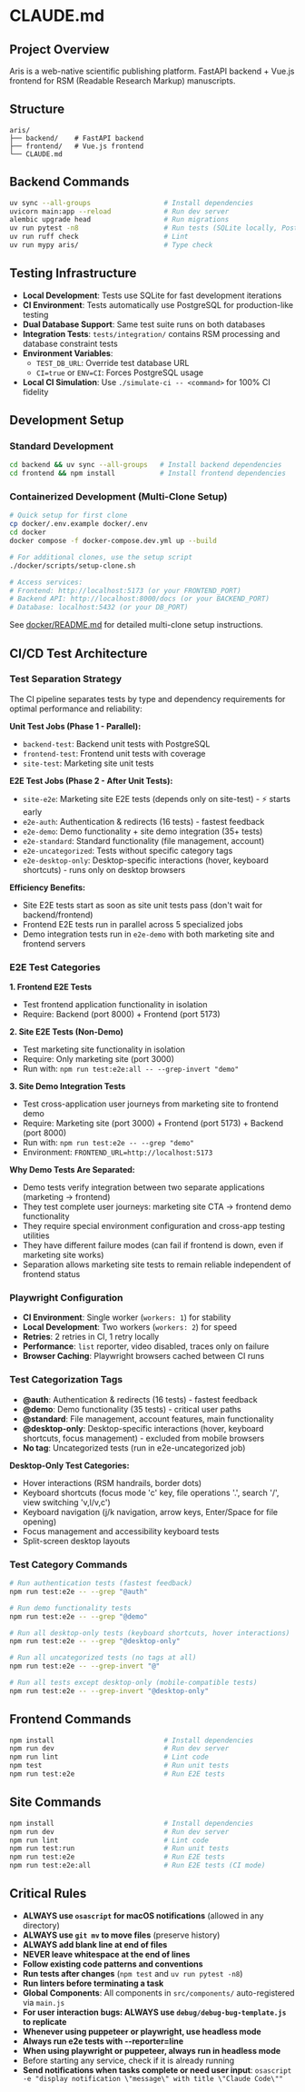 # CLAUDE.md

## Project Overview
Aris is a web-native scientific publishing platform. FastAPI backend + Vue.js frontend
for RSM (Readable Research Markup) manuscripts.

## Structure
```
aris/
├── backend/    # FastAPI backend
├── frontend/   # Vue.js frontend
└── CLAUDE.md
```

## Backend Commands
```bash
uv sync --all-groups                  # Install dependencies
uvicorn main:app --reload             # Run dev server
alembic upgrade head                  # Run migrations
uv run pytest -n8                     # Run tests (SQLite locally, PostgreSQL in CI)
uv run ruff check                     # Lint
uv run mypy aris/                     # Type check
```

## Testing Infrastructure
- **Local Development**: Tests use SQLite for fast development iterations
- **CI Environment**: Tests automatically use PostgreSQL for production-like testing
- **Dual Database Support**: Same test suite runs on both databases
- **Integration Tests**: `tests/integration/` contains RSM processing and database constraint tests
- **Environment Variables**: 
  - `TEST_DB_URL`: Override test database URL
  - `CI=true` or `ENV=CI`: Forces PostgreSQL usage
- **Local CI Simulation**: Use `./simulate-ci -- <command>` for 100% CI fidelity

## Development Setup

### Standard Development
```bash
cd backend && uv sync --all-groups   # Install backend dependencies
cd frontend && npm install           # Install frontend dependencies
```

### Containerized Development (Multi-Clone Setup)
```bash
# Quick setup for first clone
cp docker/.env.example docker/.env
cd docker
docker compose -f docker-compose.dev.yml up --build

# For additional clones, use the setup script
./docker/scripts/setup-clone.sh

# Access services:
# Frontend: http://localhost:5173 (or your FRONTEND_PORT)
# Backend API: http://localhost:8000/docs (or your BACKEND_PORT)
# Database: localhost:5432 (or your DB_PORT)
```

See [docker/README.md](docker/README.md) for detailed multi-clone setup instructions.

## CI/CD Test Architecture

### Test Separation Strategy
The CI pipeline separates tests by type and dependency requirements for optimal performance and reliability:

**Unit Test Jobs (Phase 1 - Parallel):**
- `backend-test`: Backend unit tests with PostgreSQL
- `frontend-test`: Frontend unit tests with coverage
- `site-test`: Marketing site unit tests

**E2E Test Jobs (Phase 2 - After Unit Tests):**
- `site-e2e`: Marketing site E2E tests (depends only on site-test) - ⚡ starts early
- `e2e-auth`: Authentication & redirects (16 tests) - fastest feedback
- `e2e-demo`: Demo functionality + site demo integration (35+ tests)
- `e2e-standard`: Standard functionality (file management, account) 
- `e2e-uncategorized`: Tests without specific category tags
- `e2e-desktop-only`: Desktop-specific interactions (hover, keyboard shortcuts) - runs only on desktop browsers

**Efficiency Benefits:**
- Site E2E tests start as soon as site unit tests pass (don't wait for backend/frontend)
- Frontend E2E tests run in parallel across 5 specialized jobs
- Demo integration tests run in `e2e-demo` with both marketing site and frontend servers

### E2E Test Categories

**1. Frontend E2E Tests**
- Test frontend application functionality in isolation
- Require: Backend (port 8000) + Frontend (port 5173)

**2. Site E2E Tests (Non-Demo)**
- Test marketing site functionality in isolation  
- Require: Only marketing site (port 3000)
- Run with: `npm run test:e2e:all -- --grep-invert "demo"`

**3. Site Demo Integration Tests**
- Test cross-application user journeys from marketing site to frontend demo
- Require: Marketing site (port 3000) + Frontend (port 5173) + Backend (port 8000)
- Run with: `npm run test:e2e -- --grep "demo"`
- Environment: `FRONTEND_URL=http://localhost:5173`

**Why Demo Tests Are Separated:**
- Demo tests verify integration between two separate applications (marketing → frontend)
- They test complete user journeys: marketing site CTA → frontend demo functionality
- They require special environment configuration and cross-app testing utilities
- They have different failure modes (can fail if frontend is down, even if marketing site works)
- Separation allows marketing site tests to remain reliable independent of frontend status

### Playwright Configuration
- **CI Environment**: Single worker (`workers: 1`) for stability
- **Local Development**: Two workers (`workers: 2`) for speed
- **Retries**: 2 retries in CI, 1 retry locally
- **Performance**: `list` reporter, video disabled, traces only on failure
- **Browser Caching**: Playwright browsers cached between CI runs

### Test Categorization Tags
- **@auth**: Authentication & redirects (16 tests) - fastest feedback
- **@demo**: Demo functionality (35 tests) - critical user paths
- **@standard**: File management, account features, main functionality
- **@desktop-only**: Desktop-specific interactions (hover, keyboard shortcuts, focus management) - excluded from mobile browsers
- **No tag**: Uncategorized tests (run in e2e-uncategorized job)

**Desktop-Only Test Categories:**
- Hover interactions (RSM handrails, border dots)
- Keyboard shortcuts (focus mode 'c' key, file operations '.', search '/', view switching 'v,l/v,c')
- Keyboard navigation (j/k navigation, arrow keys, Enter/Space for file opening)
- Focus management and accessibility keyboard tests
- Split-screen desktop layouts

### Test Category Commands
```bash
# Run authentication tests (fastest feedback)
npm run test:e2e -- --grep "@auth"

# Run demo functionality tests
npm run test:e2e -- --grep "@demo"

# Run all desktop-only tests (keyboard shortcuts, hover interactions)
npm run test:e2e -- --grep "@desktop-only"

# Run all uncategorized tests (no tags at all)
npm run test:e2e -- --grep-invert "@"

# Run all tests except desktop-only (mobile-compatible tests)
npm run test:e2e -- --grep-invert "@desktop-only"
```

## Frontend Commands
```bash
npm install                           # Install dependencies
npm run dev                           # Run dev server
npm run lint                          # Lint code
npm test                              # Run unit tests
npm run test:e2e                      # Run E2E tests
```

## Site Commands
```bash
npm install                           # Install dependencies
npm run dev                           # Run dev server
npm run lint                          # Lint code
npm run test:run                      # Run unit tests
npm run test:e2e                      # Run E2E tests
npm run test:e2e:all                  # Run E2E tests (CI mode)
```

## Critical Rules
- **ALWAYS use `osascript` for macOS notifications** (allowed in any directory)
- **ALWAYS use `git mv` to move files** (preserve history)
- **ALWAYS add blank line at end of files**
- **NEVER leave whitespace at the end of lines**
- **Follow existing code patterns and conventions**
- **Run tests after changes** (`npm test` and `uv run pytest -n8`)
- **Run linters before terminating a task**
- **Global Components**: All components in `src/components/` auto-registered via `main.js`
- **For user interaction bugs: ALWAYS use `debug/debug-bug-template.js` to replicate**
- **Whenever using puppeteer or playwright, use headless mode**
- **Always run e2e tests with --reporter=line**
- **When using playwright or puppeteer, always run in headless mode**
- Before starting any service, check if it is already running
- **Send notifications when tasks complete or need user input**: `osascript -e "display notification \"message\" with title \"Claude Code\""`